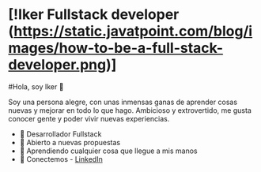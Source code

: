 # [!Iker Fullstack developer (https://static.javatpoint.com/blog/images/how-to-be-a-full-stack-developer.png)]

#Hola, soy Iker 👋

Soy una persona alegre, con unas inmensas ganas de
aprender cosas nuevas y mejorar en todo lo que hago.
Ambicioso y extrovertido, me gusta conocer gente
y poder vivir nuevas experiencias.

- 🔵 Desarrollador Fullstack
- 🌹 Abierto a nuevas propuestas
- 🤔 Aprendiendo cualquier cosa que llegue a mis manos
- 📩 Conectemos - [LinkedIn](https://www.linkedin.com/in/iker-sanchez/)
